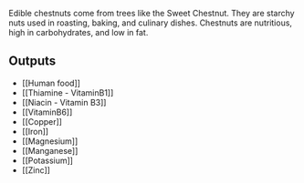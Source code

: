 Edible chestnuts come from trees like the Sweet Chestnut. They are starchy nuts used in roasting, baking, and culinary dishes. Chestnuts are nutritious, high in carbohydrates, and low in fat.


## Outputs
- [[Human food]]
- [[Thiamine - VitaminB1]]
- [[Niacin - Vitamin B3]]
- [[VitaminB6]]
- [[Copper]]
- [[Iron]]
- [[Magnesium]]
- [[Manganese]]
- [[Potassium]]
- [[Zinc]]
